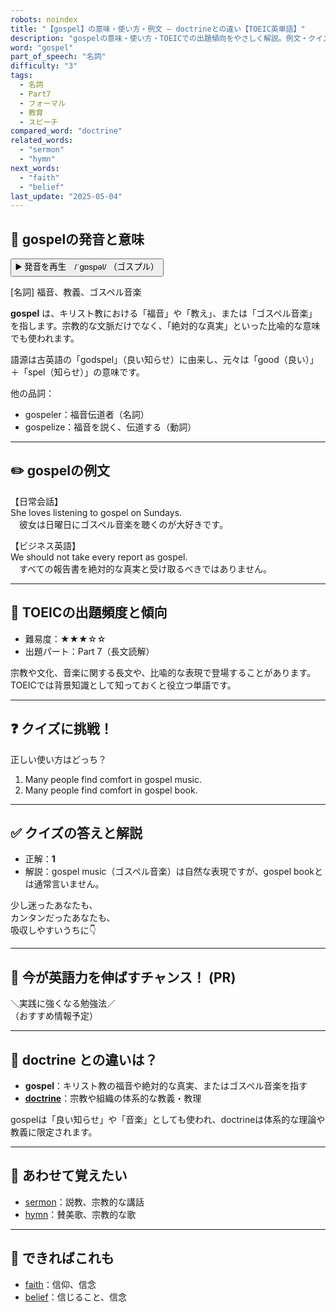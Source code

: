 ```yaml
---
robots: noindex
title: "【gospel】の意味・使い方・例文 ― doctrineとの違い【TOEIC英単語】"
description: "gospelの意味・使い方・TOEICでの出題傾向をやさしく解説。例文・クイズ付きでdoctrineとの違いもわかりやすく学べます。"
word: "gospel"
part_of_speech: "名詞"
difficulty: "3"
tags:
  - 名詞
  - Part7
  - フォーマル
  - 教育
  - スピーチ
compared_word: "doctrine"
related_words:
  - "sermon"
  - "hymn"
next_words:
  - "faith"
  - "belief"
last_update: "2025-05-04"
---
```


## 🔰 gospelの発音と意味

<button class="play-audio" onclick="playTTS('gospel')">
  <span class="play-audio-main">
    ▶️ 発音を再生　/ˈɡɒspəl/
  </span>
  <span class="play-audio-sub">
    （ゴスプル）
  </span>
</button>

[名詞] 福音、教義、ゴスペル音楽

**gospel** は、キリスト教における「福音」や「教え」、または「ゴスペル音楽」を指します。宗教的な文脈だけでなく、「絶対的な真実」といった比喩的な意味でも使われます。

語源は古英語の「godspel」（良い知らせ）に由来し、元々は「good（良い）」＋「spel（知らせ）」の意味です。

他の品詞：  
- gospeler：福音伝道者（名詞）
- gospelize：福音を説く、伝道する（動詞）

---

## ✏️ gospelの例文

【日常会話】  
She loves listening to gospel on Sundays.  
　彼女は日曜日にゴスペル音楽を聴くのが大好きです。

【ビジネス英語】  
We should not take every report as gospel.  
　すべての報告書を絶対的な真実と受け取るべきではありません。

---

## 🎯 TOEICの出題頻度と傾向

- 難易度：★★★☆☆
- 出題パート：Part 7（長文読解）

宗教や文化、音楽に関する長文や、比喩的な表現で登場することがあります。TOEICでは背景知識として知っておくと役立つ単語です。

---

## ❓ クイズに挑戦！

正しい使い方はどっち？

1. Many people find comfort in gospel music.  
2. Many people find comfort in gospel book.

---

## ✅ クイズの答えと解説

- 正解：**1**
- 解説：gospel music（ゴスペル音楽）は自然な表現ですが、gospel bookとは通常言いません。

少し迷ったあなたも、  
カンタンだったあなたも、  
吸収しやすいうちに👇️

---

## 🚀 今が英語力を伸ばすチャンス！ (PR)

<div class="info-center">
＼実践に強くなる勉強法／<br>  
（おすすめ情報予定）
</div>

---

## 🤔  doctrine との違いは？

- **gospel**：キリスト教の福音や絶対的な真実、またはゴスペル音楽を指す
- **[doctrine](/doctrine)**：宗教や組織の体系的な教義・教理

gospelは「良い知らせ」や「音楽」としても使われ、doctrineは体系的な理論や教義に限定されます。

---

## 🧩 あわせて覚えたい

- [sermon](/sermon)：説教、宗教的な講話
- [hymn](/hymn)：賛美歌、宗教的な歌

---

## 📖 できればこれも

- [faith](/faith)：信仰、信念
- [belief](/belief)：信じること、信念

<!-- cvid: aid41_bid46 -->
